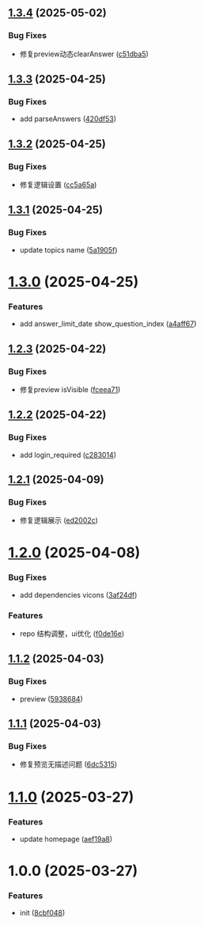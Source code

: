 ## [1.3.4](https://github.com/jmni-cn/survey-manage/compare/v1.3.3...v1.3.4) (2025-05-02)


### Bug Fixes

* 修复preview动态clearAnswer ([c51dba5](https://github.com/jmni-cn/survey-manage/commit/c51dba53c58840be768e987869251a847f7bfecb))

## [1.3.3](https://github.com/jmni-cn/survey-manage/compare/v1.3.2...v1.3.3) (2025-04-25)


### Bug Fixes

* add parseAnswers ([420df53](https://github.com/jmni-cn/survey-manage/commit/420df53d851b17d18da1069916d918077d157470))

## [1.3.2](https://github.com/jmni-cn/survey-manage/compare/v1.3.1...v1.3.2) (2025-04-25)


### Bug Fixes

* 修复逻辑设置 ([cc5a65a](https://github.com/jmni-cn/survey-manage/commit/cc5a65a9624b83e02b45fc4d9d598753bc7a4f66))

## [1.3.1](https://github.com/jmni-cn/survey-manage/compare/v1.3.0...v1.3.1) (2025-04-25)


### Bug Fixes

* update topics name ([5a1905f](https://github.com/jmni-cn/survey-manage/commit/5a1905fe5020d79eed02d2ba562df38e4d461ba5))

# [1.3.0](https://github.com/jmni-cn/survey-manage/compare/v1.2.3...v1.3.0) (2025-04-25)


### Features

* add answer_limit_date show_question_index ([a4aff67](https://github.com/jmni-cn/survey-manage/commit/a4aff67e6259394866f4efd3cbc659690ad5b77e))

## [1.2.3](https://github.com/jmni-cn/survey-manage/compare/v1.2.2...v1.2.3) (2025-04-22)


### Bug Fixes

* 修复preview isVisible ([fceea71](https://github.com/jmni-cn/survey-manage/commit/fceea71c568c3a80f4542c9a463d142d1e0e02cf))

## [1.2.2](https://github.com/jmni-cn/survey-manage/compare/v1.2.1...v1.2.2) (2025-04-22)


### Bug Fixes

* add login_required ([c283014](https://github.com/jmni-cn/survey-manage/commit/c283014b924ebc8be25ef49663de1e2dbcae2336))

## [1.2.1](https://github.com/jmni-cn/survey-manage/compare/v1.2.0...v1.2.1) (2025-04-09)


### Bug Fixes

* 修复逻辑展示 ([ed2002c](https://github.com/jmni-cn/survey-manage/commit/ed2002cf46c89010144cd06d1f343422380f9b85))

# [1.2.0](https://github.com/jmni-cn/survey-manage/compare/v1.1.2...v1.2.0) (2025-04-08)


### Bug Fixes

* add dependencies vicons ([3af24df](https://github.com/jmni-cn/survey-manage/commit/3af24dff2363d9e5be19b11514a71fed462b168a))


### Features

* repo 结构调整，ui优化 ([f0de16e](https://github.com/jmni-cn/survey-manage/commit/f0de16e5a8a00416c6dc4a373ede9f092351f5f7))

## [1.1.2](https://github.com/jmni-cn/survey-manage/compare/v1.1.1...v1.1.2) (2025-04-03)


### Bug Fixes

* preview ([5938684](https://github.com/jmni-cn/survey-manage/commit/59386844d6be2a075ada9d542672e9ce26153ddf))

## [1.1.1](https://github.com/jmni-cn/survey-manage/compare/v1.1.0...v1.1.1) (2025-04-03)


### Bug Fixes

* 修复预览无描述问题 ([6dc5315](https://github.com/jmni-cn/survey-manage/commit/6dc5315880fb4b65c4205dd8b60f6e27dbd33869))

# [1.1.0](https://github.com/jmni-cn/survey-manage/compare/v1.0.0...v1.1.0) (2025-03-27)


### Features

* update homepage ([aef19a8](https://github.com/jmni-cn/survey-manage/commit/aef19a822fe69b16979f84dd081da9807f4319e3))

# 1.0.0 (2025-03-27)


### Features

* init ([8cbf048](https://github.com/jmni-cn/survey-manage/commit/8cbf048a18363702ee2353543e3be7c918d70f82))
